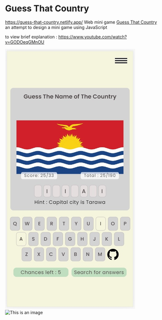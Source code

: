 # Guess That Country
https://guess-that-country.netlify.app/
Web mini game [Guess That Country](https://guess-that-country.netlify.app/)
<br>
an attempt to design a mini game using JavaScript <br>

to view brief explanation : https://www.youtube.com/watch?v=GODOeqGMnOU

![This is an image](./asset/thumbnail.jpg)
![This is an image](https://1drv.ms/u/s!ApFCDuJuHSkDhXwwxWkRSPBiEWhD?e=k1e8cC)
